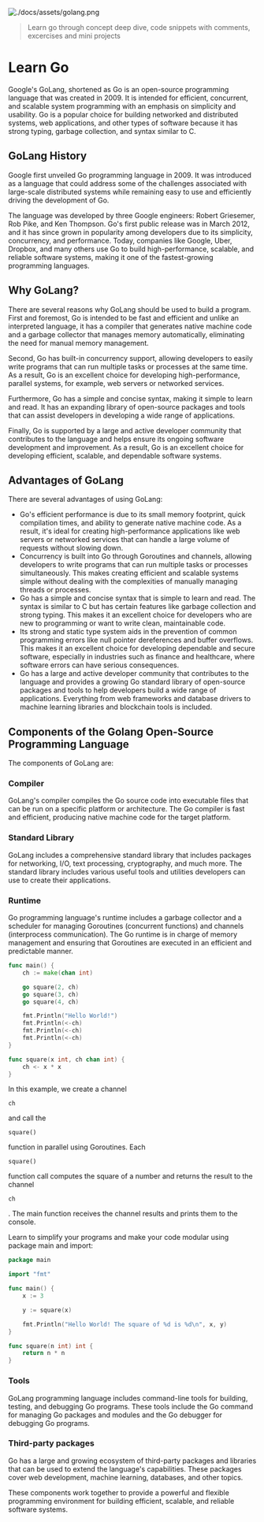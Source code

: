 ![./docs/assets/golang.png](golang)

> Learn go through concept deep dive, code snippets with comments, excercises and mini projects

# Learn Go

Google's GoLang, shortened as Go is an open-source programming language that was created in 2009. It is intended for efficient, concurrent, and scalable system programming with an emphasis on simplicity and usability. Go is a popular choice for building networked and distributed systems, web applications, and other types of software because it has strong typing, garbage collection, and syntax similar to C.

## GoLang History

Google first unveiled Go programming language in 2009. It was introduced as a language that could address some of the challenges associated with large-scale distributed systems while remaining easy to use and efficiently driving the development of Go.

The language was developed by three Google engineers: Robert Griesemer, Rob Pike, and Ken Thompson. Go's first public release was in March 2012, and it has since grown in popularity among developers due to its simplicity, concurrency, and performance. Today, companies like Google, Uber, Dropbox, and many others use Go to build high-performance, scalable, and reliable software systems, making it one of the fastest-growing programming languages.

## Why GoLang?

There are several reasons why GoLang should be used to build a program. First and foremost, Go is intended to be fast and efficient and unlike an interpreted language, it has a compiler that generates native machine code and a garbage collector that manages memory automatically, eliminating the need for manual memory management.

Second, Go has built-in concurrency support, allowing developers to easily write programs that can run multiple tasks or processes at the same time. As a result, Go is an excellent choice for developing high-performance, parallel systems, for example, web servers or networked services.

Furthermore, Go has a simple and concise syntax, making it simple to learn and read. It has an expanding library of open-source packages and tools that can assist developers in developing a wide range of applications.

Finally, Go is supported by a large and active developer community that contributes to the language and helps ensure its ongoing software development and improvement. As a result, Go is an excellent choice for developing efficient, scalable, and dependable software systems.

## Advantages of GoLang

There are several advantages of using GoLang:

- Go's efficient performance is due to its small memory footprint, quick compilation times, and ability to generate native machine code. As a result, it's ideal for creating high-performance applications like web servers or networked services that can handle a large volume of requests without slowing down.
- Concurrency is built into Go through Goroutines and channels, allowing developers to write programs that can run multiple tasks or processes simultaneously. This makes creating efficient and scalable systems simple without dealing with the complexities of manually managing threads or processes.
- Go has a simple and concise syntax that is simple to learn and read. The syntax is similar to C but has certain features like garbage collection and strong typing. This makes it an excellent choice for developers who are new to programming or want to write clean, maintainable code.
- Its strong and static type system aids in the prevention of common programming errors like null pointer dereferences and buffer overflows. This makes it an excellent choice for developing dependable and secure software, especially in industries such as finance and healthcare, where software errors can have serious consequences.
- Go has a large and active developer community that contributes to the language and provides a growing Go standard library of open-source packages and tools to help developers build a wide range of applications. Everything from web frameworks and database drivers to machine learning libraries and blockchain tools is included.

## Components of the Golang Open-Source Programming Language

The components of GoLang are:

### Compiler

GoLang's compiler compiles the Go source code into executable files that can be run on a specific platform or architecture. The Go compiler is fast and efficient, producing native machine code for the target platform.

### Standard Library

GoLang includes a comprehensive standard library that includes packages for networking, I/O, text processing, cryptography, and much more. The standard library includes various useful tools and utilities developers can use to create their applications.

### Runtime

Go programming language's runtime includes a garbage collector and a scheduler for managing Goroutines (concurrent functions) and channels (interprocess communication). The Go runtime is in charge of memory management and ensuring that Goroutines are executed in an efficient and predictable manner.

```go
func main() {
    ch := make(chan int)

    go square(2, ch)
    go square(3, ch)
    go square(4, ch)

    fmt.Println("Hello World!")
    fmt.Println(<-ch)
    fmt.Println(<-ch)
    fmt.Println(<-ch)
}

func square(x int, ch chan int) {
    ch <- x * x
}
```

In this example, we create a channel

```
ch
```

and call the

```
square()
```

function in parallel using Goroutines. Each

```
square()
```

function call computes the square of a number and returns the result to the channel

```
ch
```

. The main function receives the channel results and prints them to the console.

Learn to simplify your programs and make your code modular using package main and import:

```go
package main

import "fmt"

func main() {
    x := 3

    y := square(x)

    fmt.Println("Hello World! The square of %d is %d\n", x, y)
}

func square(n int) int {
    return n * n
}
```

### Tools

GoLang programming language includes command-line tools for building, testing, and debugging Go programs. These tools include the Go command for managing Go packages and modules and the Go debugger for debugging Go programs.

### Third-party packages

Go has a large and growing ecosystem of third-party packages and libraries that can be used to extend the language's capabilities. These packages cover web development, machine learning, databases, and other topics.

These components work together to provide a powerful and flexible programming environment for building efficient, scalable, and reliable software systems.
